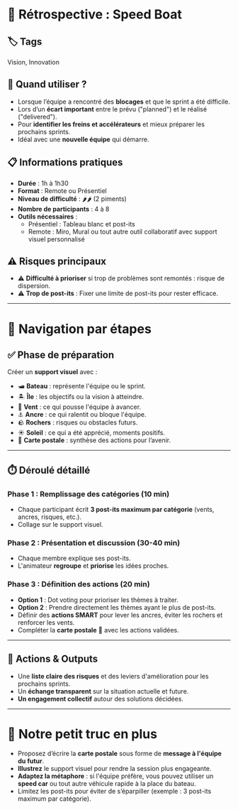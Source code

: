 # 🧠 Rétrospective : Speed Boat

## 🏷️ Tags
Vision, Innovation

## 🎯 Quand utiliser ?
- Lorsque l’équipe a rencontré des **blocages** et que le sprint a été difficile.
- Lors d’un **écart important** entre le prévu ("planned") et le réalisé ("delivered").
- Pour **identifier les freins et accélérateurs** et mieux préparer les prochains sprints.
- Idéal avec une **nouvelle équipe** qui démarre.

## 📋 Informations pratiques
- **Durée** : 1h à 1h30
- **Format** : Remote ou Présentiel
- **Niveau de difficulté** : 🌶️🌶️ (2 piments)
- **Nombre de participants** : 4 à 8
- **Outils nécessaires** :
  - Présentiel : Tableau blanc et post-its
  - Remote : Miro, Mural ou tout autre outil collaboratif avec support visuel personnalisé

## ⚠️ Risques principaux
- ⚠️ **Difficulté à prioriser** si trop de problèmes sont remontés : risque de dispersion.
- ⚠️ **Trop de post-its** : Fixer une limite de post-its pour rester efficace.

---

# 🧭 Navigation par étapes

## ✅ Phase de préparation
Créer un **support visuel** avec :
- 🛥️ **Bateau** : représente l'équipe ou le sprint.
- 🏝️ **Île** : les objectifs ou la vision à atteindre.
- 💨 **Vent** : ce qui pousse l'équipe à avancer.
- ⚓ **Ancre** : ce qui ralentit ou bloque l'équipe.
- 🪨 **Rochers** : risques ou obstacles futurs.
- ☀️ **Soleil** : ce qui a été apprécié, moments positifs.
- 💌 **Carte postale** : synthèse des actions pour l’avenir.

---

## ⏱️ Déroulé détaillé

### Phase 1 : Remplissage des catégories (10 min)
- Chaque participant écrit **3 post-its maximum par catégorie** (vents, ancres, risques, etc.).
- Collage sur le support visuel.

### Phase 2 : Présentation et discussion (30-40 min)
- Chaque membre explique ses post-its.
- L'animateur **regroupe** et **priorise** les idées proches.

### Phase 3 : Définition des actions (20 min)
- **Option 1** : Dot voting pour prioriser les thèmes à traiter.
- **Option 2** : Prendre directement les thèmes ayant le plus de post-its.
- Définir des **actions SMART** pour lever les ancres, éviter les rochers et renforcer les vents.
- Compléter la **carte postale** 💌 avec les actions validées.

---

## 🎯 Actions & Outputs
- Une **liste claire des risques** et des leviers d'amélioration pour les prochains sprints.
- Un **échange transparent** sur la situation actuelle et future.
- **Un engagement collectif** autour des solutions décidées.

---

# 🎁 Notre petit truc en plus
- Proposez d’écrire la **carte postale** sous forme de **message à l'équipe du futur**.
- **Illustrez** le support visuel pour rendre la session plus engageante.
- **Adaptez la métaphore** : si l'équipe préfère, vous pouvez utiliser un **speed car** ou tout autre véhicule rapide à la place du bateau.
- Limitez les post-its pour éviter de s’éparpiller (exemple : 3 post-its maximum par catégorie).

